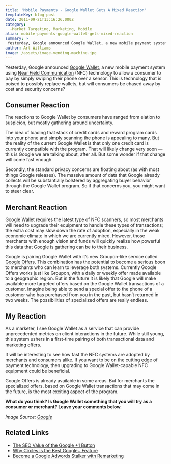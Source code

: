 ```yaml
---
title: 'Mobile Payments - Google Wallet Gets A Mixed Reaction'
templateKey: blog-post
date: 2011-09-21T13:16:26.000Z
category: 
  -Market Targeting, Marketing, Mobile
alias: mobile-payments-google-wallet-gets-mixed-reaction
summary: > 
 Yesterday, Google announced Google Wallet, a new mobile payment system using Near Field Communication (NFC) technology to allow a consumer to pay by simply swiping their phone over a sensor. This is technology that is poised to possibly replace wallets, but will consumers be chased away by cost and security concerns?  	Consumer Reaction The reactions to Google Wallet by consumers have ranged from elation to suspicion, but mostly gathering around uncertainty.
author: Art Williams
image: /assets/image-vending-machine.jpg
---
```


Yesterday, Google announced [Google Wallet](https://www.google.com/wallet/), a new mobile payment system using [Near Field Communication](https://en.wikipedia.org/wiki/Near_field_communication) (NFC) technology to allow a consumer to pay by simply swiping their phone over a sensor. This is technology that is poised to possibly replace wallets, but will consumers be chased away by cost and security concerns?

Consumer Reaction
-----------------

The reactions to Google Wallet by consumers have ranged from elation to suspicion, but mostly gathering around uncertainty.

The idea of loading that stack of credit cards and reward program cards into your phone and simply scanning the phone is appealing to many. But the reality of the current Google Wallet is that only one credit card is currently compatible with the program. That will likely change very soon — this is Google we are talking about, after all. But some wonder if that change will come fast enough.

Secondly, the standard privacy concerns are floating about (as with most things Google releases). The massive amount of data that Google already collects will be substantially bolstered by aggregating buyer behavior through the Google Wallet program. So if that concerns you, you might want to steer clear.

Merchant Reaction
-----------------

Google Wallet requires the latest type of NFC scanners, so most merchants will need to upgrade their equipment to handle these types of transactions; the extra cost may slow down the rate of adoption, especially in the weak economic climate in which we are currently mired. However, those merchants with enough vision and funds will quickly realize how powerful this data that Google is gathering can be to their business.

Google is pairing Google Wallet with it’s new Groupon-like service called [Google Offers](https://www.google.com/offers/). This combination has the potential to become a serious boon to merchants who can learn to leverage both systems. Currently Google Offers works just like Groupon, with a daily or weekly offer made available to a geographic region. But in the future it is likely that Google will make available more targeted offers based on the Google Wallet transactions of a customer. Imagine being able to send a special offer to the phone of a customer who has purchased from you in the past, but hasn’t returned in two weeks. The possibilities of specialized offers are really endless.

My Reaction
-----------

As a marketer, I see Google Wallet as a service that can provide unprecedented metrics on client interactions in the future. While still young, this system ushers in a first-time pairing of both transactional data and marketing offers.

It will be interesting to see how fast the NFC systems are adopted by merchants and consumers alike. If you want to be on the cutting edge of payment technology, then upgrading to Google Wallet-capable NFC equipment could be beneficial.

Google Offers is already available in some areas. But for merchants the specialized offers, based on Google Wallet transactions that may come in the future, is the most exciting aspect of the program.

**What do you think? Is Google Wallet something that you will try as a consumer or merchant? Leave your comments below.**

_Image Source: [Google](http://gw-press.appspot.com/logos-images.html)_

Related Links
-------------

*   [The SEO Value of the Google +1 Button](/insights/seo-value-google-1-button)
*   [Why Circles is the Best Google+ Feature](/insights/why-circles-best-google-feature)
*   [Become a Google Adwords Stalker with Remarketing](/insights/become-google-adwords-stalker-remarketing)